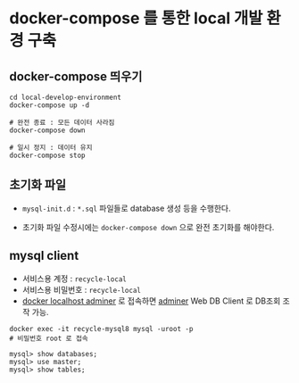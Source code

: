 # docker-compose 를 통한 local 개발 환경 구축
## docker-compose 띄우기
```
cd local-develop-environment
docker-compose up -d

# 완전 종료 : 모든 데이터 사라짐
docker-compose down

# 일시 정지 : 데이터 유지
docker-compose stop
```

## 초기화 파일
* `mysql-init.d` : `*.sql` 파일들로 database 생성 등을 수행한다.

* 초기화 파일 수정시에는 `docker-compose down` 으로 완전 초기화를 해야한다.

## mysql client
* 서비스용 계정 : `recycle-local`
* 서비스용 비밀번호 : `recycle-local`
* [docker localhost adminer](http://localhost:18080) 로 접속하면 [adminer](https://www.adminer.org) Web DB Client 로 DB조회 조작 가능.

```shell
docker exec -it recycle-mysql8 mysql -uroot -p
# 비밀번호 root 로 접속

mysql> show databases;
mysql> use master;
mysql> show tables;
```
